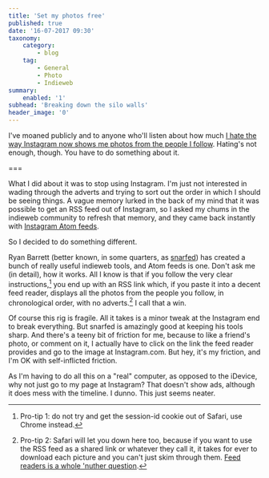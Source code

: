 ```yaml
---
title: 'Set my photos free'
published: true
date: '16-07-2017 09:30'
taxonomy:
    category:
        - blog
    tag:
        - General
        - Photo
        - Indieweb
summary:
    enabled: '1'
subhead: 'Breaking down the silo walls'
header_image: '0'
---
```


I've moaned publicly and to anyone who'll listen about how much [I hate the way Instagram now shows me photos from the people I follow](https://www.jeremycherfas.net/blog/instagram-s-algorithm). Hating's not enough, though. You have to do something about it.

===

What I did about it was to stop using Instagram. I'm just not interested in wading through the adverts and trying to sort out the order in which I should be seeing things. A vague memory lurked in the back of my mind that it was possible to get an RSS feed out of Instagram, so I asked my chums in the indieweb community to refresh that memory, and they came back instantly with [Instagram Atom feeds](https://instagram-atom.appspot.com).

So I decided to do something different.

Ryan Barrett (better known, in some quarters, as [snarfed](https://snarfed.org)) has created a bunch of really useful indieweb tools, and Atom feeds is one. Don't ask me (in detail), how it works. All I know is that if you follow the very clear instructions,[^1] you end up with an RSS link which, if you paste it into a decent feed reader, displays all the photos from the people you follow, in chronological order, with no adverts.[^2] I call that a win.

Of course this rig is fragile. All it takes is a minor tweak at the Instagram end to break everything. But snarfed is amazingly good at keeping his tools sharp. And there's a teeny bit of friction for me, because to like a friend's photo, or comment on it, I actually have to click on the link the feed reader provides and go to the image at Instagram.com. But hey, it's my friction, and I'm OK with self-inflicted friction.

As I'm having to do all this on a "real" computer, as opposed to the iDevice, why not just go to my page at Instagram? That doesn't show ads, although it does mess with the timeline. I dunno. This just seems neater.

[^1]: Pro-tip 1: do not try and get the session-id cookie out of Safari, use Chrome instead.

[^2]: Pro-tip 2: Safari will  let you down here too, because if you want to use the RSS feed as a shared link or whatever they call it, it takes for ever to download each picture and you can't just skim through them. [Feed readers is a whole 'nuther question](http://boffosocko.com/2017/06/09/how-feed-readers-can-grow-market-share-and-take-over-social-media/).